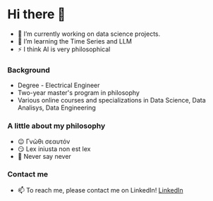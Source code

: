 # Hi there 👋 

- 🔭 I’m currently working on data science projects.
- 🌱 I’m learning the Time Series and LLM
- ⚡ I think AI is very philosophical

### Background
- Degree - Electrical Engineer
- Two-year master's program in philosophy
- Various online courses and specializations in Data Science, Data Analisys, Data Engineering


### A little about my philosophy 
- 😉 Γνῶθι σεαυτόν 
- 😏 Lex iniusta non est lex
- 🤗 Never say never

### Contact me
- 📫 To reach me, please contact me on LinkedIn!
[LinkedIn](https://www.linkedin.com/in/alex-alex-312919268/)
  
<!--
**Nazalekser/Nazalekser** is a ✨ _special_ ✨ repository because its `README.md` (this file) appears on your GitHub profile.

Here are some ideas to get you started:


- 👯 I’m looking to collaborate on ...
- 🤔 I’m looking for help with ...
- 💬 Ask me about ...

- 😄 Pronouns: ...
-->

  
